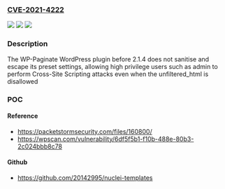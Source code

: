 ### [CVE-2021-4222](https://cve.mitre.org/cgi-bin/cvename.cgi?name=CVE-2021-4222)
![](https://img.shields.io/static/v1?label=Product&message=WP-Paginate&color=blue)
![](https://img.shields.io/static/v1?label=Version&message=2.1.4%3C%202.1.4%20&color=brighgreen)
![](https://img.shields.io/static/v1?label=Vulnerability&message=CWE-79%20Cross-site%20Scripting%20(XSS)&color=brighgreen)

### Description

The WP-Paginate WordPress plugin before 2.1.4 does not sanitise and escape its preset settings, allowing high privilege users such as admin to perform Cross-Site Scripting attacks even when the unfiltered_html is disallowed

### POC

#### Reference
- https://packetstormsecurity.com/files/160800/
- https://wpscan.com/vulnerability/6df5f5b1-f10b-488e-80b3-2c024bbb8c78

#### Github
- https://github.com/20142995/nuclei-templates


